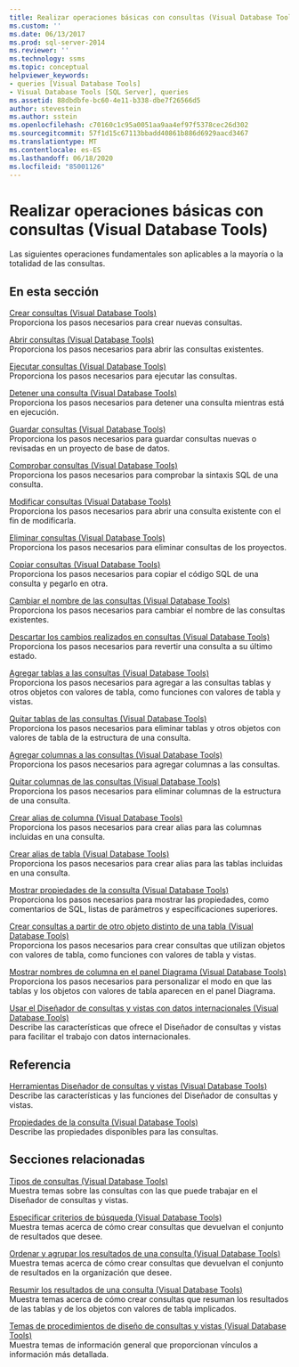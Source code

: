```yaml
---
title: Realizar operaciones básicas con consultas (Visual Database Tools) | Microsoft Docs
ms.custom: ''
ms.date: 06/13/2017
ms.prod: sql-server-2014
ms.reviewer: ''
ms.technology: ssms
ms.topic: conceptual
helpviewer_keywords:
- queries [Visual Database Tools]
- Visual Database Tools [SQL Server], queries
ms.assetid: 88dbdbfe-bc60-4e11-b338-dbe7f26566d5
author: stevestein
ms.author: sstein
ms.openlocfilehash: c70160c1c95a0051aa9aa4ef97f5378cec26d302
ms.sourcegitcommit: 57f1d15c67113bbadd40861b886d6929aacd3467
ms.translationtype: MT
ms.contentlocale: es-ES
ms.lasthandoff: 06/18/2020
ms.locfileid: "85001126"
---
```

# <a name="perform-basic-operations-with-queries-visual-database-tools"></a>Realizar operaciones básicas con consultas (Visual Database Tools)
  Las siguientes operaciones fundamentales son aplicables a la mayoría o la totalidad de las consultas.  
  
## <a name="in-this-section"></a>En esta sección  
 [Crear consultas &#40;Visual Database Tools&#41;](visual-database-tools.md)  
 Proporciona los pasos necesarios para crear nuevas consultas.  
  
 [Abrir consultas &#40;Visual Database Tools&#41;](open-queries-visual-database-tools.md)  
 Proporciona los pasos necesarios para abrir las consultas existentes.  
  
 [Ejecutar consultas &#40;Visual Database Tools&#41;](run-queries-visual-database-tools.md)  
 Proporciona los pasos necesarios para ejecutar las consultas.  
  
 [Detener una consulta &#40;Visual Database Tools&#41;](stop-a-query-visual-database-tools.md)  
 Proporciona los pasos necesarios para detener una consulta mientras está en ejecución.  
  
 [Guardar consultas &#40;Visual Database Tools&#41;](save-queries-visual-database-tools.md)  
 Proporciona los pasos necesarios para guardar consultas nuevas o revisadas en un proyecto de base de datos.  
  
 [Comprobar consultas &#40;Visual Database Tools&#41;](verify-queries-visual-database-tools.md)  
 Proporciona los pasos necesarios para comprobar la sintaxis SQL de una consulta.  
  
 [Modificar consultas &#40;Visual Database Tools&#41;](modify-queries-visual-database-tools.md)  
 Proporciona los pasos necesarios para abrir una consulta existente con el fin de modificarla.  
  
 [Eliminar consultas &#40;Visual Database Tools&#41;](delete-queries-visual-database-tools.md)  
 Proporciona los pasos necesarios para eliminar consultas de los proyectos.  
  
 [Copiar consultas &#40;Visual Database Tools&#41;](copy-queries-visual-database-tools.md)  
 Proporciona los pasos necesarios para copiar el código SQL de una consulta y pegarlo en otra.  
  
 [Cambiar el nombre de las consultas &#40;Visual Database Tools&#41;](rename-queries-visual-database-tools.md)  
 Proporciona los pasos necesarios para cambiar el nombre de las consultas existentes.  
  
 [Descartar los cambios realizados en consultas &#40;Visual Database Tools&#41;](discard-changes-made-to-queries-visual-database-tools.md)  
 Proporciona los pasos necesarios para revertir una consulta a su último estado.  
  
 [Agregar tablas a las consultas &#40;Visual Database Tools&#41;](add-tables-to-queries-visual-database-tools.md)  
 Proporciona los pasos necesarios para agregar a las consultas tablas y otros objetos con valores de tabla, como funciones con valores de tabla y vistas.  
  
 [Quitar tablas de las consultas &#40;Visual Database Tools&#41;](remove-tables-from-queries-visual-database-tools.md)  
 Proporciona los pasos necesarios para eliminar tablas y otros objetos con valores de tabla de la estructura de una consulta.  
  
 [Agregar columnas a las consultas &#40;Visual Database Tools&#41;](add-columns-to-queries-visual-database-tools.md)  
 Proporciona los pasos necesarios para agregar columnas a las consultas.  
  
 [Quitar columnas de las consultas &#40;Visual Database Tools&#41;](remove-columns-from-queries-visual-database-tools.md)  
 Proporciona los pasos necesarios para eliminar columnas de la estructura de una consulta.  
  
 [Crear alias de columna &#40;Visual Database Tools&#41;](create-column-aliases-visual-database-tools.md)  
 Proporciona los pasos necesarios para crear alias para las columnas incluidas en una consulta.  
  
 [Crear alias de tabla &#40;Visual Database Tools&#41;](create-table-aliases-visual-database-tools.md)  
 Proporciona los pasos necesarios para crear alias para las tablas incluidas en una consulta.  
  
 [Mostrar propiedades de la consulta &#40;Visual Database Tools&#41;](query-properties-visual-database-tools.md)  
 Proporciona los pasos necesarios para mostrar las propiedades, como comentarios de SQL, listas de parámetros y especificaciones superiores.  
  
 [Crear consultas a partir de otro objeto distinto de una tabla &#40;Visual Database Tools&#41;](create-queries-using-something-besides-a-table-visual-database-tools.md)  
 Proporciona los pasos necesarios para crear consultas que utilizan objetos con valores de tabla, como funciones con valores de tabla y vistas.  
  
 [Mostrar nombres de columna en el panel Diagrama &#40;Visual Database Tools&#41;](diagram-pane-visual-database-tools.md)  
 Proporciona los pasos necesarios para personalizar el modo en que las tablas y los objetos con valores de tabla aparecen en el panel Diagrama.  
  
 [Usar el Diseñador de consultas y vistas con datos internacionales &#40;Visual Database Tools&#41;](use-the-query-and-view-designer-with-international-data-visual-database-tools.md)  
 Describe las características que ofrece el Diseñador de consultas y vistas para facilitar el trabajo con datos internacionales.  
  
## <a name="reference"></a>Referencia  
 [Herramientas Diseñador de consultas y vistas &#40;Visual Database Tools&#41;](query-and-view-designer-tools-visual-database-tools.md)  
 Describe las características y las funciones del Diseñador de consultas y vistas.  
  
 [Propiedades de la consulta &#40;Visual Database Tools&#41;](query-properties-visual-database-tools.md)  
 Describe las propiedades disponibles para las consultas.  
  
## <a name="related-sections"></a>Secciones relacionadas  
 [Tipos de consultas (Visual Database Tools)](types-of-queries-visual-database-tools.md)  
 Muestra temas sobre las consultas con las que puede trabajar en el Diseñador de consultas y vistas.  
  
 [Especificar criterios de búsqueda (Visual Database Tools)](specify-search-criteria-visual-database-tools.md)  
 Muestra temas acerca de cómo crear consultas que devuelvan el conjunto de resultados que desee.  
  
 [Ordenar y agrupar los resultados de una consulta &#40;Visual Database Tools&#41;](sort-and-group-query-results-visual-database-tools.md)  
 Muestra temas acerca de cómo crear consultas que devuelvan el conjunto de resultados en la organización que desee.  
  
 [Resumir los resultados de una consulta &#40;Visual Database Tools&#41;](summarize-query-results-visual-database-tools.md)  
 Muestra temas acerca de cómo crear consultas que resuman los resultados de las tablas y de los objetos con valores de tabla implicados.  
  
 [Temas de procedimientos de diseño de consultas y vistas &#40;Visual Database Tools&#41;](design-queries-and-views-how-to-topics-visual-database-tools.md)  
 Muestra temas de información general que proporcionan vínculos a información más detallada.  
  
  
